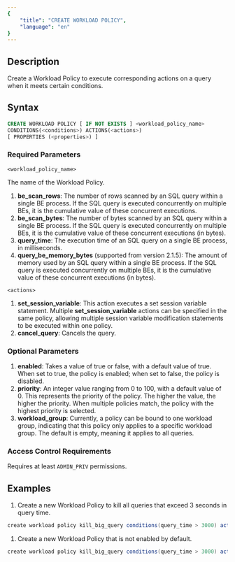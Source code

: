```yaml
---
{
    "title": "CREATE WORKLOAD POLICY",
    "language": "en"
}
---
```


<!--
Licensed to the Apache Software Foundation (ASF) under one
or more contributor license agreements.  See the NOTICE file
distributed with this work for additional information
regarding copyright ownership.  The ASF licenses this file
to you under the Apache License, Version 2.0 (the
"License"); you may not use this file except in compliance
with the License.  You may obtain a copy of the License at

  http://www.apache.org/licenses/LICENSE-2.0

Unless required by applicable law or agreed to in writing,
software distributed under the License is distributed on an
"AS IS" BASIS, WITHOUT WARRANTIES OR CONDITIONS OF ANY
KIND, either express or implied.  See the License for the
specific language governing permissions and limitations
under the License.
-->


## Description

Create a Workload Policy to execute corresponding actions on a query when it meets certain conditions.


## Syntax


```sql
CREATE WORKLOAD POLICY [ IF NOT EXISTS ] <workload_policy_name>
CONDITIONS(<conditions>) ACTIONS(<actions>)
[ PROPERTIES (<properties>) ]
```
### Required Parameters

`<workload_policy_name>`

The name of the Workload Policy.



1. **be_scan_rows**: The number of rows scanned by an SQL query within a single BE process. If the SQL query is executed concurrently on multiple BEs, it is the cumulative value of these concurrent executions.
2. **be_scan_bytes**: The number of bytes scanned by an SQL query within a single BE process. If the SQL query is executed concurrently on multiple BEs, it is the cumulative value of these concurrent executions (in bytes).
3. **query_time**: The execution time of an SQL query on a single BE process, in milliseconds.
4. **query_be_memory_bytes** (supported from version 2.1.5): The amount of memory used by an SQL query within a single BE process. If the SQL query is executed concurrently on multiple BEs, it is the cumulative value of these concurrent executions (in bytes).


`<actions>`

1. **set_session_variable**: This action executes a set session variable statement. Multiple **set_session_variable** actions can be specified in the same policy, allowing multiple session variable modification statements to be executed within one policy.
2. **cancel_query**: Cancels the query.

### Optional Parameters



1. **enabled**: Takes a value of true or false, with a default value of true. When set to true, the policy is enabled; when set to false, the policy is disabled.
2. **priority**: An integer value ranging from 0 to 100, with a default value of 0. This represents the priority of the policy. The higher the value, the higher the priority. When multiple policies match, the policy with the highest priority is selected.
3. **workload_group**: Currently, a policy can be bound to one workload group, indicating that this policy only applies to a specific workload group. The default is empty, meaning it applies to all queries.

### Access Control Requirements

Requires at least `ADMIN_PRIV` permissions.

## Examples

1. Create a new Workload Policy to kill all queries that exceed 3 seconds in query time.

  ```Java
  create workload policy kill_big_query conditions(query_time > 3000) actions(cancel_query)
  ```

1. Create a new Workload Policy that is not enabled by default.

  ```Java
  create workload policy kill_big_query conditions(query_time > 3000) actions(cancel_query) properties('enabled'='false')
  ```